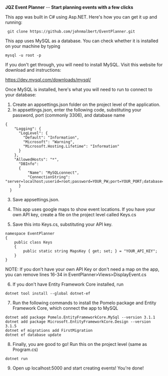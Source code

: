 **JQZ Event Planner** -- 
**Start planning events with a few clicks**

This app was built in C# using Asp.NET. Here's how you can get it up and running: 

```
 git clone https://github.com/johnmalbert/EventPlanner.git
```

This app uses MySQL as a database. You can check whether it is installed on your machine by typing 

```
mysql -u root -p
```

If you don't get through, you will need to install MySQL. Visit this website for download and instructions:

https://dev.mysql.com/downloads/mysql/

Once MySQL is installed, here's what you will need to run to connect to your database:

1. Create an appsettings.json folder on the project level of the application. 
2. In appsettings.json, enter the following code, substituting your password, port (commonly 3306), and database name

```
{
    "Logging": {
      "LogLevel": {
        "Default": "Information",
        "Microsoft": "Warning",
        "Microsoft.Hosting.Lifetime": "Information"
      }
    },
    "AllowedHosts": "*",
      "DBInfo":
      {
          "Name": "MySQLconnect",
          "ConnectionString": "server=localhost;userid=root;password=YOUR_PW;port=YOUR_PORT;database=DB_NAME;SslMode=None"
      }
  }
```
3. Save appsettings.json.

4. This app uses google maps to show event locations. If you have your own API key, create a file on the project level called Keys.cs

5. Save this into Keys.cs, substituting your API key.
```
namespace EventPlanner
{
    public class Keys
    {
        public static string MapsKey { get; set; } = "YOUR_API_KEY";
    }
}
```
NOTE: If you don't have your own API Key or don't need a map on the app, you can remove lines 16-34 in EventPlanner>Views>DisplayEvent.cs

6. If you don't have Entity Framework Core installed, run 
```
dotnet tool install --global dotnet-ef
```
7. Run the following commands to install the Pomelo package and Entity Framework Core, which connect the app to MySQL
```
dotnet add package Pomelo.EntityFrameworkCore.MySql --version 3.1.1
dotnet add package Microsoft.EntityFrameworkCore.Design --version 3.1.5
dotnet ef migrations add FirstMigration
dotnet ef database update
```
8. Finally, you are good to go! Run this on the project level (same as Program.cs)
```
dotnet run
```
9. Open up localhost:5000 and start creating events! You're done!
